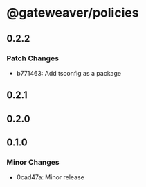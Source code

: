 # @gateweaver/policies

## 0.2.2

### Patch Changes

- b771463: Add tsconfig as a package

## 0.2.1

## 0.2.0

## 0.1.0

### Minor Changes

- 0cad47a: Minor release
